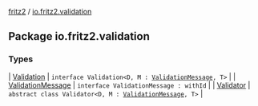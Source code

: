 [fritz2](../index.md) / [io.fritz2.validation](./index.md)

## Package io.fritz2.validation

### Types

| [Validation](-validation/index.md) | `interface Validation<D, M : `[`ValidationMessage`](-validation-message/index.md)`, T>` |
| [ValidationMessage](-validation-message/index.md) | `interface ValidationMessage : withId` |
| [Validator](-validator/index.md) | `abstract class Validator<D, M : `[`ValidationMessage`](-validation-message/index.md)`, T>` |

